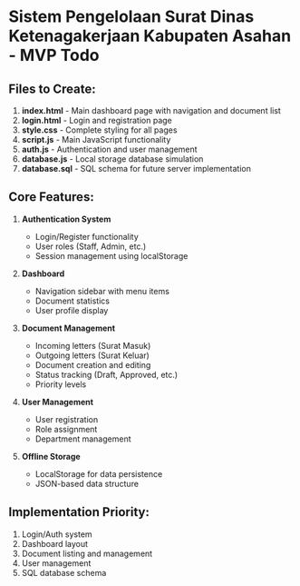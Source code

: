 # Sistem Pengelolaan Surat Dinas Ketenagakerjaan Kabupaten Asahan - MVP Todo

## Files to Create:
1. **index.html** - Main dashboard page with navigation and document list
2. **login.html** - Login and registration page
3. **style.css** - Complete styling for all pages
4. **script.js** - Main JavaScript functionality
5. **auth.js** - Authentication and user management
6. **database.js** - Local storage database simulation
7. **database.sql** - SQL schema for future server implementation

## Core Features:
1. **Authentication System**
   - Login/Register functionality
   - User roles (Staff, Admin, etc.)
   - Session management using localStorage

2. **Dashboard**
   - Navigation sidebar with menu items
   - Document statistics
   - User profile display

3. **Document Management**
   - Incoming letters (Surat Masuk)
   - Outgoing letters (Surat Keluar) 
   - Document creation and editing
   - Status tracking (Draft, Approved, etc.)
   - Priority levels

4. **User Management**
   - User registration
   - Role assignment
   - Department management

5. **Offline Storage**
   - LocalStorage for data persistence
   - JSON-based data structure

## Implementation Priority:
1. Login/Auth system
2. Dashboard layout
3. Document listing and management
4. User management
5. SQL database schema